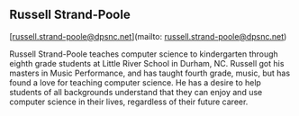 ## Russell Strand-Poole

[russell.strand-poole@dpsnc.net](mailto: russell.strand-poole@dpsnc.net)

Russell Strand-Poole teaches computer science to kindergarten through eighth grade students at Little River School in Durham, NC. Russell got his masters in Music Performance, and has taught fourth grade, music, but has found a love for teaching computer science. He has a desire to help students of all backgrounds understand that they can enjoy and use computer science in their lives, regardless of their future career.

